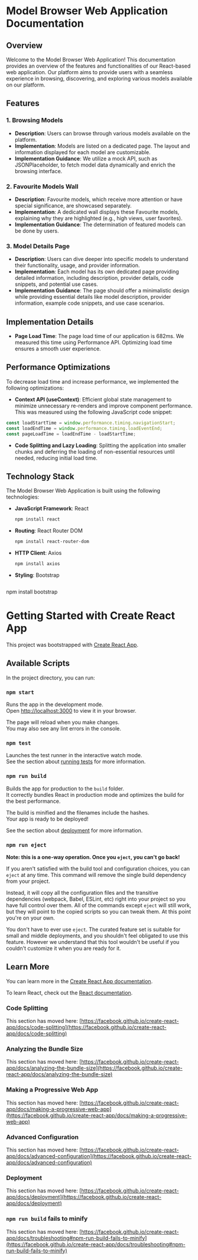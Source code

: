 # Model Browser Web Application Documentation

## Overview

Welcome to the Model Browser Web Application! This documentation provides an overview of the features and functionalities of our React-based web application. Our platform aims to provide users with a seamless experience in browsing, discovering, and exploring various models available on our platform.

## Features

### 1. Browsing Models

- **Description**: Users can browse through various models available on the platform.
- **Implementation**: Models are listed on a dedicated page. The layout and information displayed for each model are customizable.
- **Implementation Guidance**: We utilize a mock API, such as JSONPlaceholder, to fetch model data dynamically and enrich the browsing interface.

### 2. Favourite Models Wall

- **Description**: Favourite models, which receive more attention or have special significance, are showcased separately.
- **Implementation**: A dedicated wall displays these Favourite models, explaining why they are highlighted (e.g., high views, user favorites).
- **Implementation Guidance**: The determination of featured models can be done by users.

### 3. Model Details Page

- **Description**: Users can dive deeper into specific models to understand their functionality, usage, and provider information.
- **Implementation**: Each model has its own dedicated page providing detailed information, including description, provider details, code snippets, and potential use cases.
- **Implementation Guidance**: The page should offer a minimalistic design while providing essential details like model description, provider information, example code snippets, and use case scenarios.

## Implementation Details

- **Page Load Time**: The page load time of our application is 682ms. We measured this time using Performance API. Optimizing load time ensures a smooth user experience.

## Performance Optimizations

To decrease load time and increase performance, we implemented the following optimizations:

- **Context API (useContext)**: Efficient global state management to minimize unnecessary re-renders and improve component performance.
 This was measured using the following JavaScript code snippet:

```javascript
const loadStartTime = window.performance.timing.navigationStart;
const loadEndTime = window.performance.timing.loadEventEnd;
const pageLoadTime = loadEndTime - loadStartTime;
```

- **Code Splitting and Lazy Loading**: Splitting the application into smaller chunks and deferring the loading of non-essential resources until needed, reducing initial load time.

## Technology Stack

The Model Browser Web Application is built using the following technologies:

- **JavaScript Framework**: React
  ```bash
  npm install react
- **Routing**: React Router DOM
  ```bash
  npm install react-router-dom

- **HTTP Client**: Axios
  ```bash
  npm install axios

- **Styling**: Bootstrap
  ```bash
npm install bootstrap





# Getting Started with Create React App

This project was bootstrapped with [Create React App](https://github.com/facebook/create-react-app).

## Available Scripts

In the project directory, you can run:

### `npm start`

Runs the app in the development mode.\
Open [http://localhost:3000](http://localhost:3000) to view it in your browser.

The page will reload when you make changes.\
You may also see any lint errors in the console.

### `npm test`

Launches the test runner in the interactive watch mode.\
See the section about [running tests](https://facebook.github.io/create-react-app/docs/running-tests) for more information.

### `npm run build`

Builds the app for production to the `build` folder.\
It correctly bundles React in production mode and optimizes the build for the best performance.

The build is minified and the filenames include the hashes.\
Your app is ready to be deployed!

See the section about [deployment](https://facebook.github.io/create-react-app/docs/deployment) for more information.

### `npm run eject`

**Note: this is a one-way operation. Once you `eject`, you can't go back!**

If you aren't satisfied with the build tool and configuration choices, you can `eject` at any time. This command will remove the single build dependency from your project.

Instead, it will copy all the configuration files and the transitive dependencies (webpack, Babel, ESLint, etc) right into your project so you have full control over them. All of the commands except `eject` will still work, but they will point to the copied scripts so you can tweak them. At this point you're on your own.

You don't have to ever use `eject`. The curated feature set is suitable for small and middle deployments, and you shouldn't feel obligated to use this feature. However we understand that this tool wouldn't be useful if you couldn't customize it when you are ready for it.

## Learn More

You can learn more in the [Create React App documentation](https://facebook.github.io/create-react-app/docs/getting-started).

To learn React, check out the [React documentation](https://reactjs.org/).

### Code Splitting

This section has moved here: [https://facebook.github.io/create-react-app/docs/code-splitting](https://facebook.github.io/create-react-app/docs/code-splitting)

### Analyzing the Bundle Size

This section has moved here: [https://facebook.github.io/create-react-app/docs/analyzing-the-bundle-size](https://facebook.github.io/create-react-app/docs/analyzing-the-bundle-size)

### Making a Progressive Web App

This section has moved here: [https://facebook.github.io/create-react-app/docs/making-a-progressive-web-app](https://facebook.github.io/create-react-app/docs/making-a-progressive-web-app)

### Advanced Configuration

This section has moved here: [https://facebook.github.io/create-react-app/docs/advanced-configuration](https://facebook.github.io/create-react-app/docs/advanced-configuration)

### Deployment

This section has moved here: [https://facebook.github.io/create-react-app/docs/deployment](https://facebook.github.io/create-react-app/docs/deployment)

### `npm run build` fails to minify

This section has moved here: [https://facebook.github.io/create-react-app/docs/troubleshooting#npm-run-build-fails-to-minify](https://facebook.github.io/create-react-app/docs/troubleshooting#npm-run-build-fails-to-minify)
